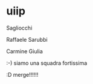 # uiip


Sagliocchi






Raffaele Sarubbi

Carmine
Giulia





















:-) siamo una squadra fortissima




















































































































































































































































































































































































:D merge!!!!!!


